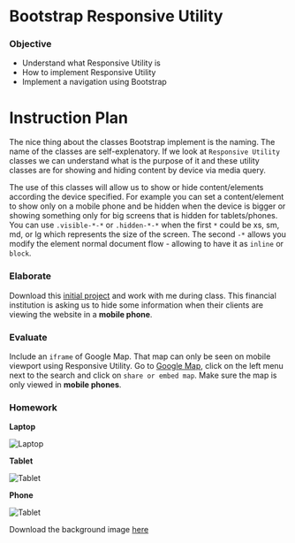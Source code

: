 # Bootstrap Responsive Utility

### Objective

* Understand what Responsive Utility is
* How to implement Responsive Utility
* Implement a navigation using Bootstrap

# Instruction Plan


The nice thing about the classes Bootstrap implement is the naming. The name of the classes are self-explenatory. If we look at `Responsive Utility` classes we can understand what is the purpose of it and these utility classes are for showing and hiding content by device via media query.

The use of this classes  will allow us to show or hide content/elements according the device specified. For example you can set a content/element to show only on a mobile phone and be hidden when the device is bigger or showing something only for big screens that is hidden for tablets/phones. You can use `.visible-*-*` or `.hidden-*-*` when the first `*` could be xs, sm, md, or lg which represents the size of the screen. The second `-*` allows you modify the element normal document flow - allowing to have it as `inline` or `block`.

### Elaborate

Download this [initial project](../exercises/14/financial.zip) and work with me during class. This financial institution is asking us to hide some information when their clients are viewing the website in a **mobile phone**. 

### Evaluate

Include an `iframe` of Google Map. That map can only be seen on mobile viewport using Responsive Utility. Go to [Google Map](http://www.google.com/maps), click on the left menu next to the search and click on `share or embed map`. Make sure the map is only viewed in **mobile phones**.

### Homework

**Laptop**

![Laptop](../images/14/responsive-laptop.jpg)

**Tablet**

![Tablet](../images/14/responsive-tablet.jpg)

**Phone**

![Tablet](../images/14/responsive-phone.jpg)

Download the background image [here](../images/14/bg.jpg)